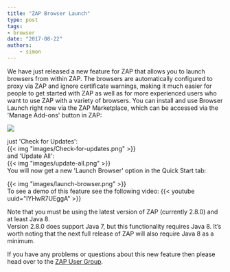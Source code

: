 ```yaml
---
title: "ZAP Browser Launch"
type: post
tags:
- browser
date: "2017-08-22"
authors:
    - simon
---
```

We have just released a new feature for ZAP that allows you to launch browsers from within ZAP. The browsers are automatically configured to
proxy via ZAP and ignore certificate warnings, making it much easier for people to get started with ZAP as well as for more experienced users
who want to use ZAP with a variety of browsers. You can install and use Browser Launch right now via the ZAP Marketplace, which can be accessed
via the 'Manage Add-ons' button in ZAP:  
  
![](/img/zap-screenshot-browse-addons.png)  
  
just 'Check for Updates':  
{{< img "images/Check-for-updates.png" >}}  
and 'Update All':  
{{< img "images/update-all.png" >}}  
You will now get a new 'Launch Browser' option in the Quick Start tab:  
  
{{< img "images/launch-browser.png" >}}  
To see a demo of this feature see the following video:
{{< youtube uuid="lYHwR7UEggA" >}}
  
Note that you must be using the latest version of ZAP (currently 2.8.0) and at least Java 8.  
Version 2.8.0 does support Java 7, but this functionality requires Java 8. It’s worth noting that the next full release of ZAP will also require
Java 8 as a minimum.  
  
If you have any problems or questions about this new feature then please head over to the [ZAP User Group](https://groups.google.com/group/zaproxy-users).


